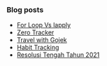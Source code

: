 ### Blog posts
<!-- BLOG-POST-LIST:START -->
- [For Loop Vs lapply](https://akherlan.github.io/for-loop-vs-lapply/)
- [Zero Tracker](https://akherlan.github.io/zero-tracker/)
- [Travel with Gojek](https://akherlan.github.io/travel-with-gojek/)
- [Habit Tracking](https://akherlan.github.io/habit-tracking/)
- [Resolusi Tengah Tahun 2021](https://akherlan.github.io/resolusi-tengah-tahun-2021/)
<!-- BLOG-POST-LIST:END -->


<!-- ### Hi there 👋 -->

<!--
**akherlan/akherlan** is a ✨ _special_ ✨ repository because its `README.md` (this file) appears on your GitHub profile.

Here are some ideas to get you started:

- 🔭 I’m currently working on ...
- 🌱 I’m currently learning ...
- 👯 I’m looking to collaborate on ...
- 🤔 I’m looking for help with ...
- 💬 Ask me about ...
- 📫 How to reach me: ...
- 😄 Pronouns: ...
- ⚡ Fun fact: ...
-->
